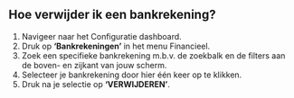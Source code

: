 ## Hoe verwijder ik een bankrekening?
1.	Navigeer naar het Configuratie dashboard.
2.	Druk op **‘Bankrekeningen’** in het menu Financieel. 
3.	Zoek een specifieke bankrekening m.b.v. de zoekbalk en de filters aan de boven- en zijkant van jouw scherm.
4.	Selecteer je bankrekening door hier één keer op te klikken.
5.	Druk na je selectie op **‘VERWIJDEREN’**.


